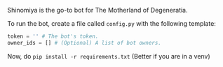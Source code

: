 Shinomiya is the go-to bot for The Motherland of Degeneratia.


To run the bot, create a file called `config.py` with the following template:

```py
token = '' # The bot's token.
owner_ids = [] # (Optional) A list of bot owners.
```

Now, do `pip install -r requirements.txt` (Better if you are in a venv)